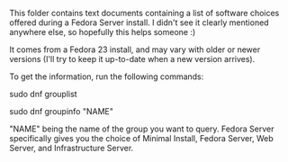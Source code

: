 This folder contains text documents containing a list of software choices offered during a Fedora Server install. I didn't see it clearly mentioned anywhere else, so hopefully this helps someone :)

It comes from a Fedora 23 install, and may vary with older or newer versions (I'll try to keep it up-to-date when a new version arrives).

To get the information, run the following commands:

sudo dnf grouplist

sudo dnf groupinfo "NAME"

"NAME" being the name of the group you want to query. Fedora Server specifically gives you the choice of Minimal Install, Fedora Server, Web Server, and Infrastructure Server.
